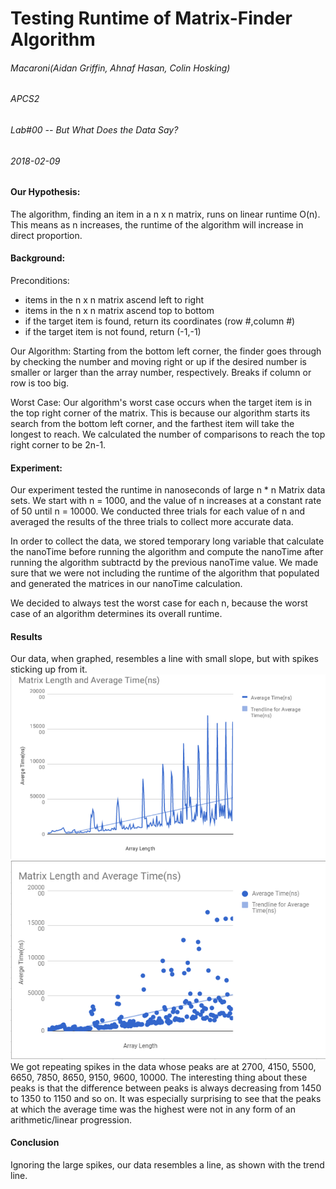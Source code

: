 # Testing Runtime of Matrix-Finder Algorithm

###### Macaroni(Aidan Griffin, Ahnaf Hasan, Colin Hosking)
###### APCS2
###### Lab#00 -- But What Does the Data Say?
###### 2018-02-09

#### Our Hypothesis:
The algorithm, finding an item in a n x n matrix, runs on linear runtime O(n).
This means as n increases, the runtime of the algorithm will increase in direct proportion.

#### Background:
Preconditions:
* items in the n x n matrix ascend left to right
* items in the n x n matrix ascend top to bottom
* if the target item is found, return its coordinates (row #,column #)
* if the target item is not found, return (-1,-1)

 Our Algorithm: 
 Starting from the bottom left corner, the finder goes
 through by checking the number and moving
 right or up if the desired number is
 smaller or larger than the array number,
 respectively. Breaks if column or row is too big.

Worst Case:
Our algorithm's worst case occurs when the target item is in the top right corner of the matrix.
This is because our algorithm starts its search from the bottom left corner, and the farthest item will take the longest to reach. We calculated the number of comparisons to reach the top right corner to be 2n-1.

#### Experiment:
Our experiment tested the runtime in nanoseconds of large n * n Matrix data sets. 
We start with n = 1000, and the value of n increases at a constant rate of 50 until n = 10000. 
We conducted three trials for each value of n and averaged the results of the three trials to collect more accurate data. 

In order to collect the data, we stored temporary long variable that calculate the nanoTime before running the algorithm and compute the nanoTime after running the algorithm subtractd by the previous nanoTime value. We made sure that we were not including the runtime of the algorithm that populated and generated the matrices in our nanoTime calculation.

We decided to always test the worst case for each n, because the worst case of an algorithm determines its overall runtime.

#### Results 
Our data, when graphed, resembles a line with small slope, but with spikes sticking up from it.
![](Screenshot_20180209-135057~2.png)
![](Scatter.PNG)
We got repeating spikes in the data whose peaks are at 2700, 4150, 5500, 6650, 7850, 8650, 9150, 9600, 10000. The interesting thing about these peaks is that the difference between peaks is always decreasing from 1450 to 1350 to 1150 and so on. It was especially surprising to see that the peaks at which the average time was the highest were not in any form of an arithmetic/linear progression.

#### Conclusion
Ignoring the large spikes, our data resembles a line, as shown with the trend line.
